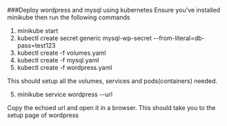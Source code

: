 ###Deploy wordpress and mysql using kubernetes
Ensure you've installed minikube then run the following commands
1. minikube start
2. kubectl create secret generic mysql-wp-secret --from-literal=db-pass=test123
3. kubectl create -f volumes.yaml 
4. kubectl create -f mysql.yaml 
5. kubectl create -f wordpress.yaml

This should setup all the volumes, services and pods(containers) needed.

5. minikube service wordpress --url

Copy the echoed url and open it in a browser. This should take you to the setup page of wordpress